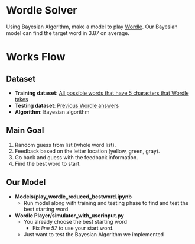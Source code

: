 # Wordle Solver
Using Bayesian Algorithm, make a model to play [Wordle](https://www.nytimes.com/games/wordle/index.html). Our Bayesian model can find the target word in 3.87 on average.

# Works Flow
## Dataset
- **Training dataset**: [All possible words that have 5 characters that Wordle takes](https://github.com/3b1b/videos/blob/master/_2022/wordle/data/possible_words.txt)
- **Testing dataset**: [Previous Wordle answers](https://www.fiveforks.com/wordle/)
- **Algorithm**: Bayesian algorithm

## Main Goal
1. Random guess from list (whole word list).
2. Feedback based on the letter location (yellow, green, gray).
3. Go back and guess with the feedback information.
4. Find the best word to start.

## Our Model
* **Models/play_wordle_reduced_bestword.ipynb**
  * Run model along with training and testing phase to find and test the best starting word
* **Wordle Player/simulator_with_userinput.py**
  * You already choose the best starting word
    * Fix *line 57* to use your start word.
  * Just want to test the Bayesian Algorithm we implemented

